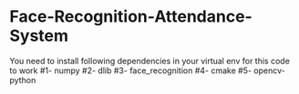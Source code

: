 # Face-Recognition-Attendance-System
You need to install following dependencies in your virtual env for this code to work
#1- numpy
#2- dlib
#3- face_recognition
#4- cmake
#5- opencv-python

